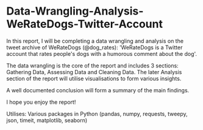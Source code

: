 # Data-Wrangling-Analysis-WeRateDogs-Twitter-Account
In this report, I will be completing a data wrangling and analysis on the tweet archive of WeRateDogs (@dog_rates): 'WeRateDogs is a Twitter account that rates people's dogs with a humorous comment about the dog'.

The data wrangling is the core of the report and includes 3 sections: Gathering Data, Assessing Data and Cleaning Data. The later Analysis section of the report will utilise visualisations to form various insights.

A well documented conclusion will form a summary of the main findings.

I hope you enjoy the report!



Utilises: Various packages in Python (pandas, numpy, requests, tweepy, json, timeit, matplotlib, seaborn)
